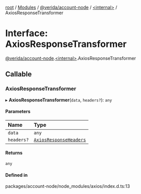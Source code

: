 [root](../README.md) / [Modules](../modules.md) / [@verida/account-node](../modules/verida_account_node.md) / [<internal\>](../modules/verida_account_node._internal_.md) / AxiosResponseTransformer

# Interface: AxiosResponseTransformer

[@verida/account-node](../modules/verida_account_node.md).[<internal\>](../modules/verida_account_node._internal_.md).AxiosResponseTransformer

## Callable

### AxiosResponseTransformer

▸ **AxiosResponseTransformer**(`data`, `headers?`): `any`

#### Parameters

| Name | Type |
| :------ | :------ |
| `data` | `any` |
| `headers?` | [`AxiosResponseHeaders`](../modules/verida_account_node._internal_.md#axiosresponseheaders) |

#### Returns

`any`

#### Defined in

packages/account-node/node_modules/axios/index.d.ts:13
